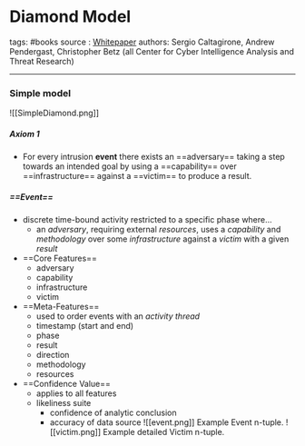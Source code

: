 # Diamond Model
tags: #books
source : [Whitepaper](https://www.activeresponse.org/wp-content/uploads/2013/07/diamond.pdf)
authors: Sergio Caltagirone, Andrew Pendergast, Christopher Betz (all Center for Cyber Intelligence Analysis and Threat Research)

---

 ### Simple model
 
![[SimpleDiamond.png]]

##### Axiom 1
- For every intrusion **event** there exists an ==adversary== taking a step towards an intended goal by using a ==capability== over ==infrastructure== against a ==victim== to produce a result.

##### ==Event==
- discrete time-bound activity restricted to a specific phase where...
	- an *adversary*, requiring external *resources*, uses a *capability* and *methodology* over some *infrastructure* against a *victim* with a given *result*
- ==Core Features==
	- adversary
	- capability
	- infrastructure
	- victim
- ==Meta-Features== 
	- used to order events with an *activity thread*
	- timestamp (start and end)
	- phase
	- result
	- direction
	- methodology
	- resources
- ==Confidence Value==
	- applies to all features
	- likeliness suite
		- confidence of analytic conclusion
		- accuracy of data source
![[event.png]]
Example Event n-tuple.
![[victim.png]]
Example detailed Victim n-tuple.

